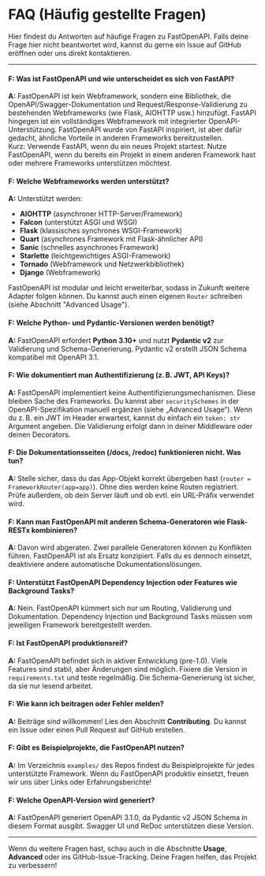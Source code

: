 # FAQ (Häufig gestellte Fragen)

Hier findest du Antworten auf häufige Fragen zu FastOpenAPI. Falls deine Frage hier nicht beantwortet wird, kannst du gerne ein Issue auf GitHub eröffnen oder uns direkt kontaktieren.

---

#### **F: Was ist FastOpenAPI und wie unterscheidet es sich von FastAPI?**  
**A:** FastOpenAPI ist kein Webframework, sondern eine Bibliothek, die OpenAPI/Swagger-Dokumentation und Request/Response-Validierung zu bestehenden Webframeworks (wie Flask, AIOHTTP usw.) hinzufügt. FastAPI hingegen ist ein vollständiges Webframework mit integrierter OpenAPI-Unterstützung. FastOpenAPI wurde von FastAPI inspiriert, ist aber dafür gedacht, ähnliche Vorteile in anderen Frameworks bereitzustellen.  
Kurz: Verwende FastAPI, wenn du ein neues Projekt startest. Nutze FastOpenAPI, wenn du bereits ein Projekt in einem anderen Framework hast oder mehrere Frameworks unterstützen möchtest.

#### **F: Welche Webframeworks werden unterstützt?**  
**A:** Unterstützt werden:

- **AIOHTTP** (asynchroner HTTP-Server/Framework)
- **Falcon** (unterstützt ASGI und WSGI)
- **Flask** (klassisches synchrones WSGI-Framework)
- **Quart** (asynchrones Framework mit Flask-ähnlicher API)
- **Sanic** (schnelles asynchrones Framework)
- **Starlette** (leichtgewichtiges ASGI-Framework)
- **Tornado** (Webframework und Netzwerkbibliothek)
- **Django** (Webframework)

FastOpenAPI ist modular und leicht erweiterbar, sodass in Zukunft weitere Adapter folgen können. Du kannst auch einen eigenen `Router` schreiben (siehe Abschnitt "Advanced Usage").

#### **F: Welche Python- und Pydantic-Versionen werden benötigt?**  
**A:** FastOpenAPI erfordert **Python 3.10+** und nutzt **Pydantic v2** zur Validierung und Schema-Generierung. Pydantic v2 erstellt JSON Schema kompatibel mit OpenAPI 3.1.

#### **F: Wie dokumentiert man Authentifizierung (z. B. JWT, API Keys)?**  
**A:** FastOpenAPI implementiert keine Authentifizierungsmechanismen. Diese bleiben Sache des Frameworks. Du kannst aber `securitySchemes` in der OpenAPI-Spezifikation manuell ergänzen (siehe „Advanced Usage“). Wenn du z. B. ein JWT im Header erwartest, kannst du einfach ein `token: str` Argument angeben. Die Validierung erfolgt dann in deiner Middleware oder deinen Decorators.

#### **F: Die Dokumentationsseiten (/docs, /redoc) funktionieren nicht. Was tun?**  
**A:** Stelle sicher, dass du das App-Objekt korrekt übergeben hast (`router = FrameworkRouter(app=app)`). Ohne dies werden keine Routen registriert. Prüfe außerdem, ob dein Server läuft und ob evtl. ein URL-Präfix verwendet wird.

#### **F: Kann man FastOpenAPI mit anderen Schema-Generatoren wie Flask-RESTx kombinieren?**  
**A:** Davon wird abgeraten. Zwei parallele Generatoren können zu Konflikten führen. FastOpenAPI ist als Ersatz konzipiert. Falls du es dennoch einsetzt, deaktiviere andere automatische Dokumentationslösungen.

#### **F: Unterstützt FastOpenAPI Dependency Injection oder Features wie Background Tasks?**  
**A:** Nein. FastOpenAPI kümmert sich nur um Routing, Validierung und Dokumentation. Dependency Injection und Background Tasks müssen vom jeweiligen Framework bereitgestellt werden.

#### **F: Ist FastOpenAPI produktionsreif?**  
**A:** FastOpenAPI befindet sich in aktiver Entwicklung (pre-1.0). Viele Features sind stabil, aber Änderungen sind möglich. Fixiere die Version in `requirements.txt` und teste regelmäßig. Die Schema-Generierung ist sicher, da sie nur lesend arbeitet.

#### **F: Wie kann ich beitragen oder Fehler melden?**  
**A:** Beiträge sind willkommen! Lies den Abschnitt **Contributing**. Du kannst ein Issue oder einen Pull Request auf GitHub erstellen.

#### **F: Gibt es Beispielprojekte, die FastOpenAPI nutzen?**  
**A:** Im Verzeichnis `examples/` des Repos findest du Beispielprojekte für jedes unterstützte Framework. Wenn du FastOpenAPI produktiv einsetzt, freuen wir uns über Links oder Erfahrungsberichte!

#### **F: Welche OpenAPI-Version wird generiert?**  
**A:** FastOpenAPI generiert OpenAPI 3.1.0, da Pydantic v2 JSON Schema in diesem Format ausgibt. Swagger UI und ReDoc unterstützen diese Version.

---

Wenn du weitere Fragen hast, schau auch in die Abschnitte **Usage**, **Advanced** oder ins GitHub-Issue-Tracking. Deine Fragen helfen, das Projekt zu verbessern!
